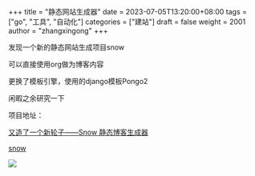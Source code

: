 +++
title = "静态网站生成器"
date = 2023-07-05T13:20:00+08:00
tags = ["go", "工具", "自动化"]
categories = ["建站"]
draft = false
weight = 2001
author = "zhangxingong"
+++

发现一个新的静态网站生成项目snow

可以直接使用org做为博客内容

更换了模板引擎，使用的django模板Pongo2

闲暇之余研究一下

项目地址：

[又造了一个新轮子——Snow 静态博客生成器](https://www.v2ex.com/t/922345)

[snow](https://github.com/honmaple/snow)

![](https://cdn.v2ex.com/avatar/f380/cb25/120533_large.png?m=1655365332)
